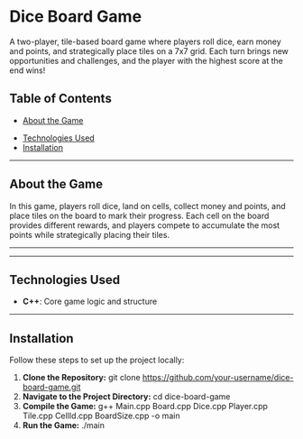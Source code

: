 # Dice Board Game

A two-player, tile-based board game where players roll dice, earn money and points, and strategically place tiles on a 7x7 grid. Each turn brings new opportunities and challenges, and the player with the highest score at the end wins!

## Table of Contents

- [About the Game](#about-the-game)
<!-- - [Game Rules](#game-rules) -->
- [Technologies Used](#technologies-used)
- [Installation](#installation)

---

## About the Game

In this game, players roll dice, land on cells, collect money and points, and place tiles on the board to mark their progress. Each cell on the board provides different rewards, and players compete to accumulate the most points while strategically placing their tiles.

---

<!-- ## Game Rules

1. **Objective:** The player with the most points by the end of the game wins.
2. **Turn Flow:**
   - Players roll two dice each turn to determine their position on the board.
   - Depending on where they land, they earn money, points, or other rewards.
   - Players then place a tile on an available cell to mark their move.
3. **Special Cells:** Cells provide either money (e.g., `$1`) or points (e.g., `*1`).
4. **Winning Conditions:** The game ends when the board is filled or a predetermined goal is reached. -->

---

## Technologies Used

- **C++**: Core game logic and structure

---

## Installation

Follow these steps to set up the project locally:

1. **Clone the Repository:**
   git clone https://github.com/your-username/dice-board-game.git
2. **Navigate to the Project Directory:**
   cd dice-board-game
3. **Compile the Game:**
   g++ Main.cpp Board.cpp Dice.cpp Player.cpp Tile.cpp CellId.cpp BoardSize.cpp -o main
4. **Run the Game:**
   ./main
